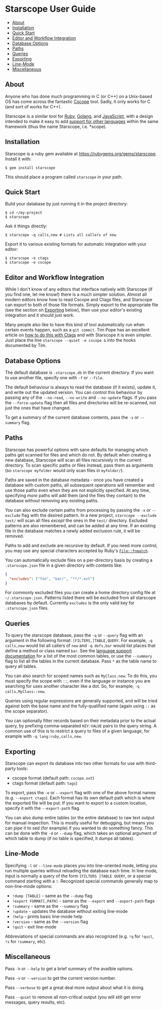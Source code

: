 Starscope User Guide
====================

* [About](#about)
* [Installation](#installation)
* [Quick Start](#quick-start)
* [Editor and Workflow Integration](#editor-and-workflow-integration)
* [Database Options](#database-options)
* [Paths](#paths)
* [Queries](#queries)
* [Exporting](#exporting)
* [Line-Mode](#line-mode)
* [Miscellaneous](#miscellaneous)

About
-----

Anyone who has done much programming in C (or C++) on a Unix-based OS has come
across the fantastic [Cscope](http://cscope.sourceforge.net/) tool. Sadly, it
only works for C (and sort of works for C++).

Starscope is a similar tool for [Ruby](https://www.ruby-lang.org/),
[Golang](https://golang.org/), and
[JavaScript](https://en.wikipedia.org/wiki/JavaScript), with a design intended
to make it easy to add [support for other languages](LANGUAGE_SUPPORT.md)
within the same framework (thus the name Starscope, i.e. \*scope).

Installation
------------

Starscope is a ruby gem available at https://rubygems.org/gems/starscope.
Install it with:
```
$ gem install starscope
```

This should place a program called `starscope` in your path.

Quick Start
-----------

Build your database by just running it in the project directory:
```
$ cd ~/my-project
$ starscope
```

Ask it things directly:
```
$ starscope -q calls,new # Lists all callers of new
```

Export it to various existing formats for automatic integration with your editor:
```
$ starscope -e ctags
$ starscope -e cscope
```

Editor and Workflow Integration
-------------------------------

While I don't know of any editors that interface natively with Starscope
(if you find one, let me know!) there is a much simpler solution. Almost
all modern editors know how to read Cscope and Ctags files, and Starscope
can export to both of those file formats. Simply export to the appropriate
file (see the section on [Exporting](#exporting) below), then use your
editor's existing integration and it should just work.

Many people also like to have this kind of tool automatically run when
certain events happen, such as a `git commit`. Tim Pope has an excellent
article on [how to do this with Ctags](http://tbaggery.com/2011/08/08/effortless-ctags-with-git.html)
and with Starscope it is even simpler. Just place the line
`starscope --quiet -e cscope &` into the hooks documented by Tim.

Database Options
----------------

The default database is `.starscope.db` in the current directory. If you want
to use another file, specify one with `-f` or `--file`.

The default behaviour is always to read the database (if it exists), update it,
and write out the updated version. You can control this behaviour by passing any
of the `--no-read`, `--no-write` and `--no-update` flags. If you pass the
`--force-update` flag then all files and directories will be re-scanned, not
just the ones that have changed.

To get a summary of the current database contents, pass the `-s` or `--summary`
flag.

Paths
-----

Starscope has powerful options with sane defaults for managing which paths get
scanned for files and which do not. By default when creating a new database,
Starscope will scan all files recursively in the current directory. To scan
specific paths or files instead, pass them as arguments (so `starscope myfolder`
would only scan files in `myfolder/`).

Paths are saved in the database metadata - once you have created a database with
custom paths, all subsequent operations will remember and use those paths even
when they are not explicitly specified. At any time, specifying *more* paths
will add them (and the files they contain) to the database without removing any
existing paths.

You can also exclude certain paths from processing by passing the `-x` or
`--exclude` flag with the desired pattern. In a new project, `starscope
--exclude test/` will scan all files *except* the ones in the `test/` directory.
Excluded patterns are also remembered, and can be added at any time. If an
existing file in the database matches a newly added exclusion rule, it will be
removed.

Paths to add and exclude are recursive by default. If you need more control, you
may use any special characters accepted by Ruby's
[`File::fnmatch`](https://ruby-doc.org/core-2.6.9/File.html#method-c-fnmatch).

You can automatically exclude files on a per-directory basis by creating a
`.starscope.json` file in a given directory with contents like:
```json
{
  "excludes": ["foo", "bar/", "**/*.ext"]
}
```

For commonly excluded files you can create a home directory config file at 
`~/.starscope.json`. Patterns listed there will be excluded from all starscope 
databases by default. Currently `excludes` is the only valid key for
`.starscope.json` files.

Queries
-------

To query the starscope database, pass the `-q` or `--query` flag with an
argument in the following format: `[FILTERS,]TABLE,QUERY`. For example,
`-q calls,new` would list all callers of `new` and `-q defs,bar` would list
places that define a method or class named `bar`. See the [language support
documentation](LANGUAGE_SUPPORT.md) for a list of the most common tables, or use
the `--summary` flag to list all the tables in the current database. Pass `*` as
the table name to query all tables.

You can also search for scoped names such as `MyClass.new`. To do this, you must
specify the scope with `::`, even if the language or instance you are searching
for uses another character like a dot. So, for example, `-q calls,MyClass::new`.

Queries using regular expressions are generally supported, and will be tried
against both the base name and the fully-qualified name (again using `::` as the
scope separator).

You can optionally filter records based on their metadata prior to the actual
query, by prefixing comma-separated `KEY:VALUE` pairs to the query string. A
common use of this is to restrict a query to files of a given language, for
example with `-q lang:ruby,calls,new`.

Exporting
---------

Starscope can export its database into two other formats for use with
third-party tools:
 * cscope format (default path: `cscope.out`)
 * ctags format (default path: `tags`)

To export, pass the `-e` or `--export` flag with one of the above format names
(e.g. `--export ctags`). Each format has its own default path which is where the
exported file will be put. If you want to export to a custom location, specify
it with the `--export-path` flag.

You can also dump entire tables (or the entire database) to raw text output for
manual inspection. This is mostly useful for debugging, but means you can pipe
it to sed (for example) if you wanted to do something fancy. This can be done
with the `-d` or `--dump` flag, which takes an optional argument of which table
to dump (if no table is specified, it dumps all tables).

Line-Mode
---------

Specifying `-l` or `--line-mode` places you into line-oriented mode, letting you
run multiple queries without reloading the database each time. In line mode,
input is normally a query of the form `[FILTERS ]TABLE QUERY`, or a special
command starting with a `!`. Recognized special commands generally map to
non-line-mode options:
 * `!dump [TABLE]` - same as the `--dump` flag
 * `!export FORMAT[,PATH]` - same as the `--export` and `--export-path` flags
 * `!summary` - same as the `--summary` flag
 * `!update` - updates the database without exiting line-mode
 * `!help` - prints basic line-mode help
 * `!version` - same as the `--version` flag
 * `!quit` - exit line-mode

Abbreviations of special commands are also recognized (e.g. `!q` for `!quit`,
`!s` for `!summary`, etc).

Miscellaneous
-------------

Pass `-h` or `--help` to get a brief summary of the availble options.

Pass `-v` or `--version` to get the current version number.

Pass `--verbose` to get a great deal more output about what it is doing.

Pass `--quiet` to remove all non-critical output (you will still get error
messages, query results, etc).
